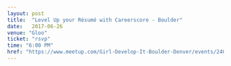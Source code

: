 ```yaml
---
layout: post
title:  "Level Up your Résumé with Careerscore - Boulder"
date:   2017-06-26
venue: "Gloo"
ticket: "rsvp"
time: "6:00 PM"
href: "https://www.meetup.com/Girl-Develop-It-Boulder-Denver/events/240736507/"
---
```

